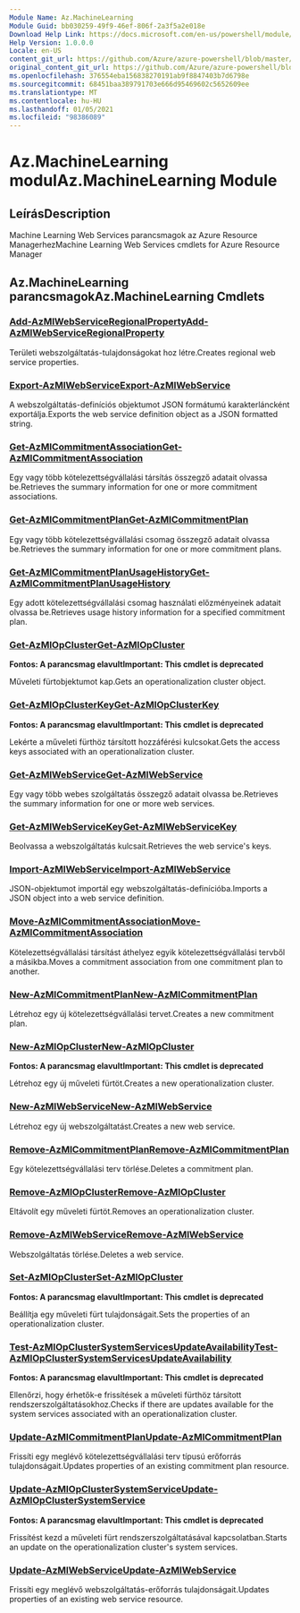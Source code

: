 ```yaml
---
Module Name: Az.MachineLearning
Module Guid: bb030259-49f9-46ef-806f-2a3f5a2e018e
Download Help Link: https://docs.microsoft.com/en-us/powershell/module/az.machinelearning
Help Version: 1.0.0.0
Locale: en-US
content_git_url: https://github.com/Azure/azure-powershell/blob/master/src/MachineLearning/MachineLearning/help/Az.MachineLearning.md
original_content_git_url: https://github.com/Azure/azure-powershell/blob/master/src/MachineLearning/MachineLearning/help/Az.MachineLearning.md
ms.openlocfilehash: 376554eba156838270191ab9f8847403b7d6798e
ms.sourcegitcommit: 68451baa389791703e666d95469602c5652609ee
ms.translationtype: MT
ms.contentlocale: hu-HU
ms.lasthandoff: 01/05/2021
ms.locfileid: "98386089"
---
```

# <span data-ttu-id="1b7eb-101">Az.MachineLearning modul</span><span class="sxs-lookup"><span data-stu-id="1b7eb-101">Az.MachineLearning Module</span></span>
## <span data-ttu-id="1b7eb-102">Leírás</span><span class="sxs-lookup"><span data-stu-id="1b7eb-102">Description</span></span>
<span data-ttu-id="1b7eb-103">Machine Learning Web Services parancsmagok az Azure Resource Managerhez</span><span class="sxs-lookup"><span data-stu-id="1b7eb-103">Machine Learning Web Services cmdlets for Azure Resource Manager</span></span>

## <span data-ttu-id="1b7eb-104">Az.MachineLearning parancsmagok</span><span class="sxs-lookup"><span data-stu-id="1b7eb-104">Az.MachineLearning Cmdlets</span></span>
### [<span data-ttu-id="1b7eb-105">Add-AzMlWebServiceRegionalProperty</span><span class="sxs-lookup"><span data-stu-id="1b7eb-105">Add-AzMlWebServiceRegionalProperty</span></span>](Add-AzMlWebServiceRegionalProperty.md)
<span data-ttu-id="1b7eb-106">Területi webszolgáltatás-tulajdonságokat hoz létre.</span><span class="sxs-lookup"><span data-stu-id="1b7eb-106">Creates regional web service properties.</span></span>

### [<span data-ttu-id="1b7eb-107">Export-AzMlWebService</span><span class="sxs-lookup"><span data-stu-id="1b7eb-107">Export-AzMlWebService</span></span>](Export-AzMlWebService.md)
<span data-ttu-id="1b7eb-108">A webszolgáltatás-definíciós objektumot JSON formátumú karakterláncként exportálja.</span><span class="sxs-lookup"><span data-stu-id="1b7eb-108">Exports the web service definition object as a JSON formatted string.</span></span>

### [<span data-ttu-id="1b7eb-109">Get-AzMlCommitmentAssociation</span><span class="sxs-lookup"><span data-stu-id="1b7eb-109">Get-AzMlCommitmentAssociation</span></span>](Get-AzMlCommitmentAssociation.md)
<span data-ttu-id="1b7eb-110">Egy vagy több kötelezettségvállalási társítás összegző adatait olvassa be.</span><span class="sxs-lookup"><span data-stu-id="1b7eb-110">Retrieves the summary information for one or more commitment associations.</span></span>

### [<span data-ttu-id="1b7eb-111">Get-AzMlCommitmentPlan</span><span class="sxs-lookup"><span data-stu-id="1b7eb-111">Get-AzMlCommitmentPlan</span></span>](Get-AzMlCommitmentPlan.md)
<span data-ttu-id="1b7eb-112">Egy vagy több kötelezettségvállalási csomag összegző adatait olvassa be.</span><span class="sxs-lookup"><span data-stu-id="1b7eb-112">Retrieves the summary information for one or more commitment plans.</span></span>

### [<span data-ttu-id="1b7eb-113">Get-AzMlCommitmentPlanUsageHistory</span><span class="sxs-lookup"><span data-stu-id="1b7eb-113">Get-AzMlCommitmentPlanUsageHistory</span></span>](Get-AzMlCommitmentPlanUsageHistory.md)
<span data-ttu-id="1b7eb-114">Egy adott kötelezettségvállalási csomag használati előzményeinek adatait olvassa be.</span><span class="sxs-lookup"><span data-stu-id="1b7eb-114">Retrieves usage history information for a specified commitment plan.</span></span>

### [<span data-ttu-id="1b7eb-115">Get-AzMlOpCluster</span><span class="sxs-lookup"><span data-stu-id="1b7eb-115">Get-AzMlOpCluster</span></span>](Get-AzMlOpCluster.md)
<span data-ttu-id="1b7eb-116">**Fontos: A parancsmag elavult**</span><span class="sxs-lookup"><span data-stu-id="1b7eb-116">**Important: This cmdlet is deprecated**</span></span>

<span data-ttu-id="1b7eb-117">Műveleti fürtobjektumot kap.</span><span class="sxs-lookup"><span data-stu-id="1b7eb-117">Gets an operationalization cluster object.</span></span>

### [<span data-ttu-id="1b7eb-118">Get-AzMlOpClusterKey</span><span class="sxs-lookup"><span data-stu-id="1b7eb-118">Get-AzMlOpClusterKey</span></span>](Get-AzMlOpClusterKey.md)
<span data-ttu-id="1b7eb-119">**Fontos: A parancsmag elavult**</span><span class="sxs-lookup"><span data-stu-id="1b7eb-119">**Important: This cmdlet is deprecated**</span></span>

<span data-ttu-id="1b7eb-120">Lekérte a műveleti fürthöz társított hozzáférési kulcsokat.</span><span class="sxs-lookup"><span data-stu-id="1b7eb-120">Gets the access keys associated with an operationalization cluster.</span></span>

### [<span data-ttu-id="1b7eb-121">Get-AzMlWebService</span><span class="sxs-lookup"><span data-stu-id="1b7eb-121">Get-AzMlWebService</span></span>](Get-AzMlWebService.md)
<span data-ttu-id="1b7eb-122">Egy vagy több webes szolgáltatás összegző adatait olvassa be.</span><span class="sxs-lookup"><span data-stu-id="1b7eb-122">Retrieves the summary information for one or more web services.</span></span>

### [<span data-ttu-id="1b7eb-123">Get-AzMlWebServiceKey</span><span class="sxs-lookup"><span data-stu-id="1b7eb-123">Get-AzMlWebServiceKey</span></span>](Get-AzMlWebServiceKey.md)
<span data-ttu-id="1b7eb-124">Beolvassa a webszolgáltatás kulcsait.</span><span class="sxs-lookup"><span data-stu-id="1b7eb-124">Retrieves the web service's keys.</span></span>

### [<span data-ttu-id="1b7eb-125">Import-AzMlWebService</span><span class="sxs-lookup"><span data-stu-id="1b7eb-125">Import-AzMlWebService</span></span>](Import-AzMlWebService.md)
<span data-ttu-id="1b7eb-126">JSON-objektumot importál egy webszolgáltatás-definícióba.</span><span class="sxs-lookup"><span data-stu-id="1b7eb-126">Imports a JSON object into a web service definition.</span></span>

### [<span data-ttu-id="1b7eb-127">Move-AzMlCommitmentAssociation</span><span class="sxs-lookup"><span data-stu-id="1b7eb-127">Move-AzMlCommitmentAssociation</span></span>](Move-AzMlCommitmentAssociation.md)
<span data-ttu-id="1b7eb-128">Kötelezettségvállalási társítást áthelyez egyik kötelezettségvállalási tervből a másikba.</span><span class="sxs-lookup"><span data-stu-id="1b7eb-128">Moves a commitment association from one commitment plan to another.</span></span>

### [<span data-ttu-id="1b7eb-129">New-AzMlCommitmentPlan</span><span class="sxs-lookup"><span data-stu-id="1b7eb-129">New-AzMlCommitmentPlan</span></span>](New-AzMlCommitmentPlan.md)
<span data-ttu-id="1b7eb-130">Létrehoz egy új kötelezettségvállalási tervet.</span><span class="sxs-lookup"><span data-stu-id="1b7eb-130">Creates a new commitment plan.</span></span>

### [<span data-ttu-id="1b7eb-131">New-AzMlOpCluster</span><span class="sxs-lookup"><span data-stu-id="1b7eb-131">New-AzMlOpCluster</span></span>](New-AzMlOpCluster.md)
<span data-ttu-id="1b7eb-132">**Fontos: A parancsmag elavult**</span><span class="sxs-lookup"><span data-stu-id="1b7eb-132">**Important: This cmdlet is deprecated**</span></span>

<span data-ttu-id="1b7eb-133">Létrehoz egy új műveleti fürtöt.</span><span class="sxs-lookup"><span data-stu-id="1b7eb-133">Creates a new operationalization cluster.</span></span>

### [<span data-ttu-id="1b7eb-134">New-AzMlWebService</span><span class="sxs-lookup"><span data-stu-id="1b7eb-134">New-AzMlWebService</span></span>](New-AzMlWebService.md)
<span data-ttu-id="1b7eb-135">Létrehoz egy új webszolgáltatást.</span><span class="sxs-lookup"><span data-stu-id="1b7eb-135">Creates a new web service.</span></span>

### [<span data-ttu-id="1b7eb-136">Remove-AzMlCommitmentPlan</span><span class="sxs-lookup"><span data-stu-id="1b7eb-136">Remove-AzMlCommitmentPlan</span></span>](Remove-AzMlCommitmentPlan.md)
<span data-ttu-id="1b7eb-137">Egy kötelezettségvállalási terv törlése.</span><span class="sxs-lookup"><span data-stu-id="1b7eb-137">Deletes a commitment plan.</span></span>

### [<span data-ttu-id="1b7eb-138">Remove-AzMlOpCluster</span><span class="sxs-lookup"><span data-stu-id="1b7eb-138">Remove-AzMlOpCluster</span></span>](Remove-AzMlOpCluster.md)
<span data-ttu-id="1b7eb-139">Eltávolít egy műveleti fürtöt.</span><span class="sxs-lookup"><span data-stu-id="1b7eb-139">Removes an operationalization cluster.</span></span>

### [<span data-ttu-id="1b7eb-140">Remove-AzMlWebService</span><span class="sxs-lookup"><span data-stu-id="1b7eb-140">Remove-AzMlWebService</span></span>](Remove-AzMlWebService.md)
<span data-ttu-id="1b7eb-141">Webszolgáltatás törlése.</span><span class="sxs-lookup"><span data-stu-id="1b7eb-141">Deletes a web service.</span></span>

### [<span data-ttu-id="1b7eb-142">Set-AzMlOpCluster</span><span class="sxs-lookup"><span data-stu-id="1b7eb-142">Set-AzMlOpCluster</span></span>](Set-AzMlOpCluster.md)
<span data-ttu-id="1b7eb-143">**Fontos: A parancsmag elavult**</span><span class="sxs-lookup"><span data-stu-id="1b7eb-143">**Important: This cmdlet is deprecated**</span></span>

<span data-ttu-id="1b7eb-144">Beállítja egy műveleti fürt tulajdonságait.</span><span class="sxs-lookup"><span data-stu-id="1b7eb-144">Sets the properties of an operationalization cluster.</span></span>

### [<span data-ttu-id="1b7eb-145">Test-AzMlOpClusterSystemServicesUpdateAvailability</span><span class="sxs-lookup"><span data-stu-id="1b7eb-145">Test-AzMlOpClusterSystemServicesUpdateAvailability</span></span>](Test-AzMlOpClusterSystemServicesUpdateAvailability.md)
<span data-ttu-id="1b7eb-146">**Fontos: A parancsmag elavult**</span><span class="sxs-lookup"><span data-stu-id="1b7eb-146">**Important: This cmdlet is deprecated**</span></span>

<span data-ttu-id="1b7eb-147">Ellenőrzi, hogy érhetők-e frissítések a műveleti fürthöz társított rendszerszolgáltatásokhoz.</span><span class="sxs-lookup"><span data-stu-id="1b7eb-147">Checks if there are updates available for the system services associated with an operationalization cluster.</span></span>

### [<span data-ttu-id="1b7eb-148">Update-AzMlCommitmentPlan</span><span class="sxs-lookup"><span data-stu-id="1b7eb-148">Update-AzMlCommitmentPlan</span></span>](Update-AzMlCommitmentPlan.md)
<span data-ttu-id="1b7eb-149">Frissíti egy meglévő kötelezettségvállalási terv típusú erőforrás tulajdonságait.</span><span class="sxs-lookup"><span data-stu-id="1b7eb-149">Updates properties of an existing commitment plan resource.</span></span>

### [<span data-ttu-id="1b7eb-150">Update-AzMlOpClusterSystemService</span><span class="sxs-lookup"><span data-stu-id="1b7eb-150">Update-AzMlOpClusterSystemService</span></span>](Update-AzMlOpClusterSystemService.md)
<span data-ttu-id="1b7eb-151">**Fontos: A parancsmag elavult**</span><span class="sxs-lookup"><span data-stu-id="1b7eb-151">**Important: This cmdlet is deprecated**</span></span>

<span data-ttu-id="1b7eb-152">Frissítést kezd a műveleti fürt rendszerszolgáltatásával kapcsolatban.</span><span class="sxs-lookup"><span data-stu-id="1b7eb-152">Starts an update on the operationalization cluster's system services.</span></span>

### [<span data-ttu-id="1b7eb-153">Update-AzMlWebService</span><span class="sxs-lookup"><span data-stu-id="1b7eb-153">Update-AzMlWebService</span></span>](Update-AzMlWebService.md)
<span data-ttu-id="1b7eb-154">Frissíti egy meglévő webszolgáltatás-erőforrás tulajdonságait.</span><span class="sxs-lookup"><span data-stu-id="1b7eb-154">Updates properties of an existing web service resource.</span></span>

